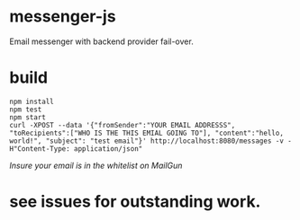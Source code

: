 # messenger-js
Email messenger with backend provider fail-over.

# build
```
npm install
npm test
npm start
curl -XPOST --data '{"fromSender":"YOUR EMAIL ADDRESSS", "toRecipients":["WHO IS THE THIS EMIAL GOING TO"], "content":"hello, world!", "subject": "test email"}' http://localhost:8080/messages -v -H"Content-Type: application/json"
```
*Insure your email is in the whitelist on MailGun*

# see issues for outstanding work.
